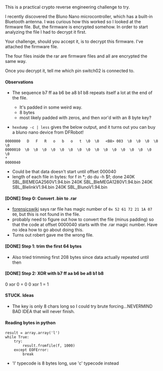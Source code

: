 This is a practical crypto reverse engineering challenge to try.

I recently discovered the Bluno Nano microcontroller, which has a built-in Bluetooth antenna. I was curious how this worked so I looked at the firmware file. But, the firmware is encrypted somehow. In order to start analyzing the file I had to decrypt it first.

Your challenge, should you accept it, is to decrypt this firmware. I've attached the firmware file. 

The four files inside the rar are firmware files and all are encrypted the same way.

Once you decrypt it, tell me which pin switch02 is connected to.

#### Observations
* The sequence b7 ff aa b6 be a8 b1 b8 repeats itself a lot at the end of the file. 
	* It's padded in some weird way.
	* 8 bytes
	* most likely padded with zeros, and then xor'd with an 8 byte key?

* `hexdump -c | less` gives the below output, and it turns out you can buy a bluno nano device from DFRobot!

```
0000000   D   F   R   o   b   o   t  \0  \0   <B8> 003  \0  \0  \0  \0  \0
0000010  \0  \0  \0  \0  \0  \0  \0  \0  \0  \0  \0  \0  \0  \0  \0  \0
*
0000040
```

* Could be that data doesn't start until offset 000040
* length of each file in bytes:
	for f in *; do du -h $f; done
	240K	SBL_BlEMEGA2560V1.94.bin
	240K	SBL_BleMEGA1280V1.94.bin
	240K	SBL_BlelinkV1.94.bin
	240K	SBL_BlunoV1.94.bin

#### [DONE] Step 0: Convert .bin to .rar
* [forensicswiki](http://forensicswiki.org/wiki/RAR) says rar file has magic number of `0x 52 61 72 21 1A 07 00`, but this is not found in the file.
* probably need to figure out how to convert the file (minus padding) so that the code at offset 0000040 starts with the .rar magic number. Have no idea how to go about doing this.
* Turns out robert gave me the wrong file.

#### [DONE] Step 1: trim the first 64 bytes
* Also tried trimming first 208 bytes since data actually repeated until then

#### [DONE] Step 2: XOR with b7 ff aa b6 be a8 b1 b8

0 xor 0 = 0
0 xor 1 = 1

#### STUCK. Ideas
* The key is only 8 chars long so I could try brute forcing...NEVERMIND BAD IDEA that will never finish.


#### Reading bytes in python
```
result = array.array('l')
while True:
	try:
		result.fromfile(f, 1000)
	except EOFError:
		break
```

* 'l' typecode is 8 bytes long, use 'c' typecode instead